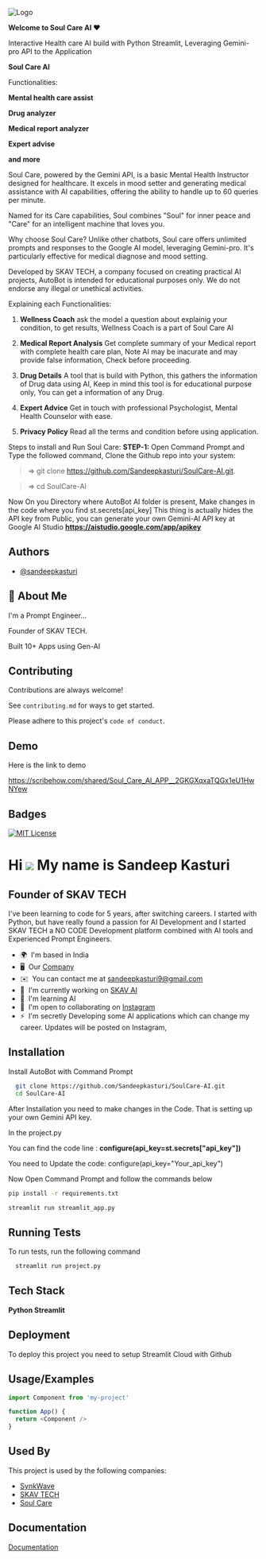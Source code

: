 
![Logo](https://soulcare-ai.streamlit.app/~/+/media/cc116a5f5318af6f255982ba54e741720e2a6d50ba89ae595c9983e8.png)

**Welcome to Soul Care AI ❤️**

Interactive Health care AI build with Python Streamlit, Leveraging Gemini-pro API to the Application

**Soul Care AI**

 Functionalities:

**Mental health care assist**

**Drug analyzer**

**Medical report analyzer**

**Expert advise**

**and more**

Soul Care, powered by the Gemini API, is a basic Mental Health Instructor designed for healthcare. It excels in mood setter and generating medical assistance with AI capabilities, offering the ability to handle up to 60 queries per minute.

Named for its Care capabilities, Soul combines "Soul" for inner peace and "Care" for an intelligent machine that loves you.

Why choose Soul Care? Unlike other chatbots, Soul care offers unlimited prompts and responses to the Google AI model, leveraging Gemini-pro. It's particularly effective for medical diagnose and mood setting.

Developed by SKAV TECH, a company focused on creating practical AI projects, AutoBot is intended for educational purposes only. We do not endorse any illegal or unethical activities.

Explaining each Functionalities:

1. **Wellness Coach**
ask the model a question about explainig your condition, to get results, Wellness Coach is a part of Soul Care AI

2. **Medical Report Analysis**
   Get complete summary of your Medical report with complete health care plan, Note AI may be inacurate and may provide false information, Check before proceeding.

3. **Drug Details**
A tool that is build with Python, this gathers the information of Drug data using AI, Keep in mind this tool is for educational purpose only, You can get a information of any Drug.

4. **Expert Advice**
   Get in touch with professional Psychologist, Mental Health Counselor with ease.

5. **Privacy Policy**
Read all the terms and condition before using application.

Steps to install and Run Soul Care:
**STEP-1:**
Open Command Prompt and Type the followed command, Clone the Github repo into your system:
>=> git clone https://github.com/Sandeepkasturi/SoulCare-AI.git.

>=> cd SoulCare-AI

Now On you Directory where AutoBot AI folder is present, Make changes in the code where you find st.secrets[api_key]
This thing is actually hides the API key from Public, you can generate your own Gemini-AI API key at Google AI Studio **https://aistudio.google.com/app/apikey** 
## Authors

- [@sandeepkasturi](https://www.github.com/sandeepkasturi)


## 🚀 About Me
I'm a Prompt Engineer...

Founder of SKAV TECH.

Built 10+ Apps using Gen-AI
## Contributing

Contributions are always welcome!

See `contributing.md` for ways to get started.

Please adhere to this project's `code of conduct`.


## Demo

Here is the link to demo

https://scribehow.com/shared/Soul_Care_AI_APP__2GKGXqxaTQGx1eU1HwNYew
## Badges


[![MIT License](https://img.shields.io/badge/License-MIT-green.svg)](https://choosealicense.com/licenses/mit/)

Hi ![](https://user-images.githubusercontent.com/18350557/176309783-0785949b-9127-417c-8b55-ab5a4333674e.gif)
My name is Sandeep Kasturi
=======================================================================================================================================
Founder of SKAV TECH
---------------

I've been learning to code for 5 years, after switching careers. I started with Python, but have really found a passion for AI Development and I started SKAV TECH a NO CODE Development platform combined with AI tools and Experienced Prompt Engineers.

* 🌍  I'm based in India
* 🖥️  Our [Company](http://skavtech.mydurable.com)
* ✉️  You can contact me at [sandeepkasturi9@gmail.com](mailto:sandeepkasturi9@gmail.com)
* 🚀  I'm currently working on [SKAV AI](http://skstores.xyz)
* 🧠  I'm learning AI
* 🤝  I'm open to collaborating on [Instagram](https://instagram.com/sandeep_kasturi_)
* ⚡  I'm secretly Developing some AI applications which can change my career. Updates will be posted on Instagram,

## Installation

Install AutoBot with Command Prompt

```bash
  git clone https://github.com/Sandeepkasturi/SoulCare-AI.git
  cd SoulCare-AI
  ```
  After Installation you need to make changes in the Code. That is setting up your own Gemini API key.

  In the project.py

  You can find the code line : **configure(api_key=st.secrets["api_key"])**
  
  You need to Update the code:
  configure(api_key="Your_api_key")

Now Open Command Prompt and follow the commands below
  
  ```bash
  pip install -r requirements.txt

  streamlit run streamlit_app.py
  ```
    
## Running Tests

To run tests, run the following command

```bash
  streamlit run project.py
```


## Tech Stack

**Python Streamlit**


## Deployment

To deploy this project you need to setup Streamlit Cloud with Github
## Usage/Examples

```javascript
import Component from 'my-project'

function App() {
  return <Component />
}
```


## Used By

This project is used by the following companies:

- [SynkWave](https://skstores.xyz)
- [SKAV TECH](https://skavtech.mydurable.com)
- [Soul Care](https://soulcare-ai.streamlit.app)

## Documentation

[Documentation](https://scribehow.com/shared/Soul_Care_AI_APP__2GKGXqxaTQGx1eU1HwNYew)

